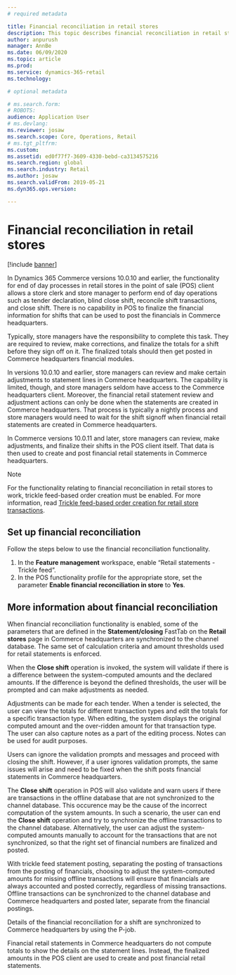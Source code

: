 ```yaml
---
# required metadata

title: Financial reconciliation in retail stores
description: This topic describes financial reconciliation in retail stores for POS for Dynamics 365 Commerce.
author: anpurush
manager: AnnBe
ms.date: 06/09/2020
ms.topic: article
ms.prod: 
ms.service: dynamics-365-retail
ms.technology: 

# optional metadata

# ms.search.form: 
# ROBOTS: 
audience: Application User
# ms.devlang: 
ms.reviewer: josaw
ms.search.scope: Core, Operations, Retail
# ms.tgt_pltfrm: 
ms.custom: 
ms.assetid: ed0f77f7-3609-4330-bebd-ca3134575216
ms.search.region: global
ms.search.industry: Retail
ms.author: josaw
ms.search.validFrom: 2019-05-21
ms.dyn365.ops.version: 

---
```


# Financial reconciliation in retail stores

[!include [banner](includes/banner.md)]


In Dynamics 365 Commerce versions 10.0.10 and earlier, the functionality for end of day processes in retail stores in the point of sale (POS) client allows a store clerk and store manager to perform end of day operations such as tender declaration, blind close shift, reconcile shift transactions, and close shift. There is no capability in POS to finalize the financial information for shifts that can  be used to post the financials in Commerce headquarters. 

Typically, store managers have the responsibility to complete this task. They are required to review, make corrections, and finalize the totals for a shift before they sign off on it. The finalized totals should then get posted in Commerce headquarters financial modules. 

In versions 10.0.10 and earlier, store managers can review and make certain adjustments to statement lines in Commerce headquarters. The capability is limited, though, and store managers seldom have access to the Commerce headquarters client. Moreover, the financial retail statement review and adjustment actions can only be done when the statements are created in Commerce headquarters. That process is typically a nightly process and store managers would need to wait for the shift signoff when financial retail statements are created in Commerce headquarters. 

In Commerce versions 10.0.11 and later, store managers can review, make adjustments, and finalize their shifts in the POS client itself. That data is then used to create and post financial retail statements in Commerce headquarters.  

> [!NOTE]
> For the functionality relating to financial reconciliation in retail stores to work, trickle feed-based order creation must be enabled. For more information, read [Trickle feed-based order creation for retail store transactions](trickle-feed.md). 
  
## Set up financial reconciliation

Follow the steps below to use the financial reconciliation functionality.

1. In the **Feature management** workspace, enable “Retail statements - Trickle feed”.
1. In the POS functionality profile for the appropriate store, set the parameter **Enable financial reconciliation in store** to **Yes**.

## More information about financial reconciliation
When financial reconciliation functionality is enabled, some of the parameters that are defined in the **Statement/closing** FastTab on the **Retail stores** page in Commerce headquarters are synchronized to the channel database. The same set of calculation criteria and amount thresholds used for retail statements is enforced.

When the **Close shift** operation is invoked, the system will validate if there is a difference between the system-computed amounts and the declared amounts. If the difference is beyond the defined thresholds, the user will be prompted and can make adjustments as needed. 

Adjustments can be made for each tender. When a tender is selected, the user can view the totals for different transaction types and edit the totals for a specific transaction type. When editing, the system displays the original computed amount and the over-ridden amount for that transaction type. The user can also capture notes as a part of the editing process. Notes can be used for audit purposes.  

Users can ignore the validation prompts and messages and proceed with closing the shift. However, if a user ignores validation prompts, the same issues will arise and need to be fixed when the shift posts financial statements in Commerce headquarters. 

The **Close shift** operation in POS will also validate and warn users if there are transactions in the offline database that are not synchronized to the channel database. This occurence may be the cause of the incorrect computation of the system amounts. In such a scenario, the user can end the **Close shift** operation and try to synchronize the offline transactions to the channel database. Alternatively, the user can adjust the system-computed amounts manually to account for the transactions that are not synchronized, so that the right set of financial numbers are finalized and posted. 	

With trickle feed statement posting, separating the posting of transactions from the posting of financials, choosing to adjust the system-computed amounts for missing offline transactions will ensure that financials are always accounted and posted correctly, regardless of missing transactions. Offline transactions can be synchronized to the channel database and Commerce headquarters and posted later, separate from the financial postings. 

Details of the financial reconciliation for a shift are synchronized to Commerce headquarters by using the P-job.

Financial retail statements in Commerce headquarters do not compute totals to show the details on the statement lines. Instead, the finalized amounts in the POS client are used to create and post financial retail statements.

